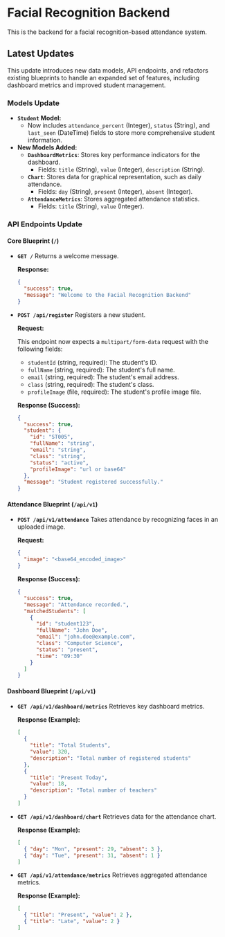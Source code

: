 # Facial Recognition Backend

This is the backend for a facial recognition-based attendance system.

## Latest Updates

This update introduces new data models, API endpoints, and refactors existing blueprints to handle an expanded set of features, including dashboard metrics and improved student management.

### Models Update

*   **`Student` Model:**
    *   Now includes `attendance_percent` (Integer), `status` (String), and `last_seen` (DateTime) fields to store more comprehensive student information.
*   **New Models Added:**
    *   **`DashboardMetrics`**: Stores key performance indicators for the dashboard.
        *   Fields: `title` (String), `value` (Integer), `description` (String).
    *   **`Chart`**: Stores data for graphical representation, such as daily attendance.
        *   Fields: `day` (String), `present` (Integer), `absent` (Integer).
    *   **`AttendanceMetrics`**: Stores aggregated attendance statistics.
        *   Fields: `title` (String), `value` (Integer).

### API Endpoints Update

#### Core Blueprint (`/`)

*   **`GET /`**
    Returns a welcome message.

    **Response:**

    ```json
    {
      "success": true,
      "message": "Welcome to the Facial Recognition Backend"
    }
    ```

*   **`POST /api/register`**
    Registers a new student.

    **Request:**

    This endpoint now expects a `multipart/form-data` request with the following fields:

    -   `studentId` (string, required): The student's ID.
    -   `fullName` (string, required): The student's full name.
    -   `email` (string, required): The student's email address.
    -   `class` (string, required): The student's class.
    -   `profileImage` (file, required): The student's profile image file.

    **Response (Success):**

    ```json
    {
      "success": true,
      "student": {
        "id": "ST005",
        "fullName": "string",
        "email": "string",
        "class": "string",
        "status": "active",
        "profileImage": "url or base64"
      },
      "message": "Student registered successfully."
    }
    ```

#### Attendance Blueprint (`/api/v1`)

*   **`POST /api/v1/attendance`**
    Takes attendance by recognizing faces in an uploaded image.

    **Request:**

    ```json
    {
      "image": "<base64_encoded_image>"
    }
    ```

    **Response (Success):**

    ```json
    {
      "success": true,
      "message": "Attendance recorded.",
      "matchedStudents": [
        {
          "id": "student123",
          "fullName": "John Doe",
          "email": "john.doe@example.com",
          "class": "Computer Science",
          "status": "present",
          "time": "09:30"
        }
      ]
    }
    ```

#### Dashboard Blueprint (`/api/v1`)

*   **`GET /api/v1/dashboard/metrics`**
    Retrieves key dashboard metrics.

    **Response (Example):**

    ```json
    [
      {
        "title": "Total Students",
        "value": 320,
        "description": "Total number of registered students"
      },
      {
        "title": "Present Today",
        "value": 18,
        "description": "Total number of teachers"
      }
    ]
    ```

*   **`GET /api/v1/dashboard/chart`**
    Retrieves data for the attendance chart.

    **Response (Example):**

    ```json
    [
      { "day": "Mon", "present": 29, "absent": 3 },
      { "day": "Tue", "present": 31, "absent": 1 }
    ]
    ```

*   **`GET /api/v1/attendance/metrics`**
    Retrieves aggregated attendance metrics.

    **Response (Example):**

    ```json
    [
      { "title": "Present", "value": 2 },
      { "title": "Late", "value": 2 }
    ]
    ```
